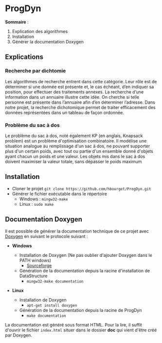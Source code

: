 # ProgDyn

**Sommaire** :

1. Explication des algorithmes
2. Installation
3. Générer la documentation Doxygen

## Explications
### Recherche par dichtomie
Les algorithmes de recherche entrent dans cette catégorie. Leur rôle est de déterminer si une donnée est présente et, le cas échéant, d’en indiquer sa position, pour effectuer des traitements annexes. La recherche d’une information dans un annuaire illustre cette idée. On cherche si telle personne est présente dans l’annuaire afin d’en déterminer l’adresse. 
Dans notre projet, la recherche dichotomique permet de traiter efficacement des données représentées dans un tableau de façon ordonnée.
### Problème du sac à dos
Le problème du sac à dos, noté également KP (en anglais, Knapsack problem) est un problème d'optimisation combinatoire. Il modélise une situation analogue au remplissage d'un sac à dos, ne pouvant supporter plus d'un certain poids, avec tout ou partie d'un ensemble donné d'objets ayant chacun un poids et une valeur. Les objets mis dans le sac à dos doivent maximiser la valeur totale, sans dépasser le poids maximum

## Installation
  * Cloner le projet ``git clone https://github.com/hbourget/ProgDyn.git``
  * Générer le fichier exécutable dans le répertoire
    * Windows : ``mingw32-make``
    * Linux : ``sudo make`` 
    
## Documentation Doxygen
Il est possible de générer la documentation technique de ce projet avec [Doxygen](https://www.doxygen.nl/index.html) en suivant le protocole suivant :

* **Windows**
  * Installation de Doxygen (Ne pas oublier d'ajouter Doxygen dans le PATH windows)
    * [Sourceforge](https://sourceforge.net/projects/doxygen/files/rel-1.9.2/)
  * Génération de la documentation depuis la racine d'installation de DataStructure
    * `mingw32-make documentation`
   

* **Linux**
  * Installation de Doxygen 
    * ``apt-get install doxygen``
  * Génération de la documentation depuis la racine de ProgDyn
    * ``make documentation``

La documentation est généré sous format HTML. Pour la lire, il suffit d'ouvrir le fichier ``index.html`` situer dans le dossier **doc** qui vient d'être créé par Doxygen.
